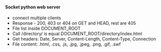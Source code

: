 #### Socket python web server
* connect multiple clients
* Response - 200, 403 or 404 on GET and HEAD, rest are 405
* File list inside DOCUMENT_ROOT
* Call /directory/ is equal DOCUMENT_ROOT/directory/index.html
* Get headers: Date, Server, Content-Length, Content-Type, Connection
* File content: .html, .css, .js, .jpg, .jpeg, .png, .gif, .swf

